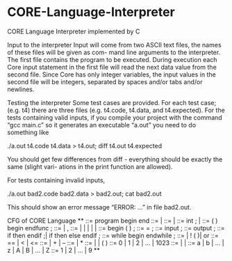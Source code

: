 # CORE-Language-Interpreter

CORE Language Interpreter implemented by C

Input to the interpreter
Input will come from two ASCII text files, the names of these files will be given as com- mand line arguments to the interpreter. The first file contains the program to be executed. During execution each Core input statement in the first file will read the next data value from the second file. Since Core has only integer variables, the input values in the second file will be integers, separated by spaces and/or tabs and/or newlines.

Testing the interpreter
Some test cases are provided. For each test case; (e.g. t4) there are three files (e.g. t4.code, t4.data, and t4.expected). For the tests containing valid inputs, if you compile your project with the command “gcc main.c” so it generates an executable “a.out” you need to do something like

./a.out t4.code t4.data > t4.out; diff t4.out t4.expected

You should get few differences from diff - everything should be exactly the same (slight vari- ations in the print function are allowed). 

For tests containing invalid inputs,

./a.out bad2.code bad2.data > bad2.out; cat bad2.out 

This should show an error message “ERROR: ...” in file bad2.out.


CFG of CORE Language
** <prog> ::= program <decl-seq> begin <stmt-seq> end <decl-seq> ::= <decl> | <decl><decl-seq>
<stmt-seq> ::= <stmt> | <stmt><stmt-seq>
<decl> ::= int <id-list> ; | <decl-func>
<decl-func> ::= <id> ( <id-list> ) begin <stmt-seq> endfunc ; <id-list> ::= <id> | <id> , <id-list>
<stmt> ::= <assign> | <if> | <loop> | <in> | <out> | <func> <func> ::= begin <id> ( <id-list> ) ;
<assign> ::= <id> = <expr> ;
<in> ::= input <id> ;
<out> ::= output <expr> ;
<if> ::= if <cond> then <stmt-seq> endif ;| if <cond> then <stmt-seq> else <stmt-seq> endif ; 
<loop> ::= while <cond> begin <stmt-seq> endwhile ; <cond> ::= <cmpr> | ! ( <cond> )| <cmpr> or <cond>
<cmpr> ::= <expr> == <expr> | <expr> < <expr> | <expr> <= <expr>
<expr> ::= <term> | <term> + <expr> | <term> – <expr> <term> ::= <factor> | <factor> * <term>
<factor> ::= <const> | <id> | ( <expr> )
<const> ::= 0 | 1 | 2 | ... | 1023
<id> ::= <letter> | <id><letter> | <id><digit>
<letter> ::= a | b | ... | z | A | B | ... | Z
<digit> ::= 1 | 2 | ... | 9 **
